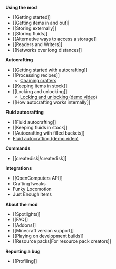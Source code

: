 **Using the mod**

- [[Getting started]]
- [[Getting items in and out]]
- [[Storing externally]]
- [[Storing fluids]]
- [[Alternative ways to access a storage]]
- [[Readers and Writers]]
- [[Networks over long distances]]

**Autocrafting**

- [[Getting started with autocrafting]]
- [[Processing recipes]]
  - [Chaining crafters](https://refinedstorage.raoulvdberge.com/wiki/crafter#chaining)
- [[Keeping items in stock]]
- [[Locking and unlocking]]
  - [Locking and unlocking (demo video)](https://www.youtube.com/watch?v=c9s-IfDPKxw)
- [[How autocrafting works internally]]

**Fluid autocrafting**

- [[Fluid autocrafting]]
- [[Keeping fluids in stock]]
- [[Autocrafting with filled buckets]]
- [Fluid autocrafting (demo video)](https://www.youtube.com/watch?v=6v-e_NdLEnI)

**Commands**

- [[createdisk|/createdisk]]

**Integrations**

- [[OpenComputers API]]
- CraftingTweaks
- Funky Locomotion
- Just Enough Items

**About the mod**

- [[Spotlights]]
- [[FAQ]]
- [[Addons]]
- [[Minecraft version support]]
- [[Playing on development builds]]
- [[Resource packs|For resource pack creators]]

**Reporting a bug**

- [[Profiling]]